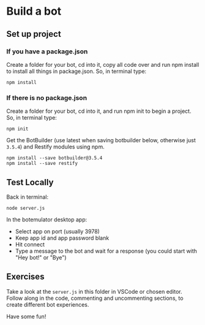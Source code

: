 # Build a bot 

## Set up project

### If you have a package.json

Create a folder for your bot, cd into it, copy all code over and run npm install to install all things in package.json.  So, in terminal type:

    npm install


### If there is no package.json

Create a folder for your bot, cd into it, and run npm init to begin a project.  So, in terminal type:

    npm init
    
Get the BotBuilder (use latest when saving botbuilder below, otherwise just `3.5.4`) and Restify modules using npm.

    npm install --save botbuilder@3.5.4
    npm install --save restify

## Test Locally

Back in terminal:

    node server.js

In the botemulator desktop app:

* Select app on port (usually 3978)
* Keep app id and app password blank
* Hit connect
* Type a message to the bot and wait for a response (you could start with "Hey bot!" or "Bye")

## Exercises

Take a look at the `server.js` in this folder in VSCode or chosen editor.  Follow along in the code, commenting and uncommenting sections, to create different bot experiences.

Have some fun!



